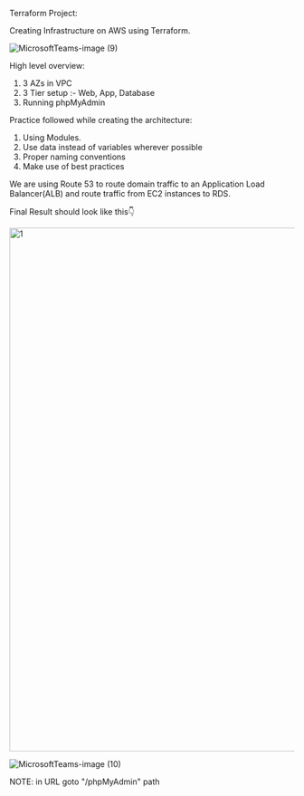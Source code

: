 Terraform Project:

Creating Infrastructure on AWS using Terraform.

![MicrosoftTeams-image (9)](https://user-images.githubusercontent.com/84583290/225919953-5d05a10d-01f2-4793-aab3-34525b094c86.png)

High level overview:
  1. 3 AZs in VPC
  2. 3 Tier setup :- Web, App, Database
  3. Running phpMyAdmin
  
  
Practice followed while creating the architecture:
  1. Using Modules.
  2. Use data instead of variables wherever possible
  3. Proper naming conventions
  4. Make use of best practices

We are using Route 53 to route domain traffic to an Application Load Balancer(ALB) and route traffic from EC2 instances to RDS.

Final Result should look like this👇


<img width="925" alt="1" src="https://user-images.githubusercontent.com/84583290/225923942-2645c578-3120-4e94-aa0f-7631e1f5708d.png">

![MicrosoftTeams-image (10)](https://user-images.githubusercontent.com/84583290/225924016-f7c908cd-328d-423b-b85b-7ba380ecc766.png)

NOTE: in URL goto "/phpMyAdmin" path
